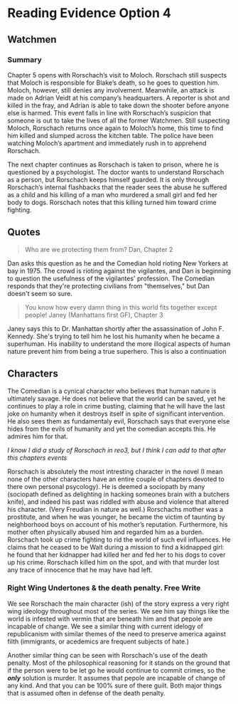 # Reading Evidence Option 4
## Watchmen


### Summary

Chapter 5 opens with Rorschach’s visit to Moloch. Rorschach still suspects that Moloch is responsible for Blake’s death, so he goes to question him. Moloch, however, still denies any involvement. Meanwhile, an attack is made on Adrian Veidt at his company’s headquarters. A reporter is shot and killed in the fray, and Adrian is able to take down the shooter before anyone else is harmed. This event falls in line with Rorschach’s suspicion that someone is out to take the lives of all the former Watchmen. Still suspecting Moloch, Rorschach returns once again to Moloch’s home, this time to find him killed and slumped across the kitchen table. The police have been watching Moloch’s apartment and immediately rush in to apprehend Rorschach.

The next chapter continues as Rorschach is taken to prison, where he is questioned by a psychologist. The doctor wants to understand Rorschach as a person, but Rorschach keeps himself guarded. It is only through Rorschach’s internal flashbacks that the reader sees the abuse he suffered as a child and his killing of a man who murdered a small girl and fed her body to dogs. Rorschach notes that this killing turned him toward crime fighting.
## Quotes
>Who are we protecting them from?
Dan, Chapter 2

Dan asks this question as he and the Comedian hold rioting New Yorkers at bay in 1975. The crowd is rioting against the vigilantes, and Dan is beginning to question the usefulness of the vigilantes' profession. The Comedian responds that they're protecting civilians from "themselves," but Dan doesn't seem so sure.



> You know how every damn thing in this world fits together except people!
Janey (Manhattans first GF), Chapter 3

Janey says this to Dr. Manhattan shortly after the assassination of John F. Kennedy. She's trying to tell him he lost his humanity when he became a superhuman. His inability to understand the more illogical aspects of human nature prevent him from being a true superhero. This is also a continuation



## Characters

The Comedian is a cynical character who believes that human nature is ultimately savage. He does not believe that the world can be saved, yet he continues to play a role in crime busting, claiming that he will have the last joke on humanity when it destroys itself in spite of significant intervention. He also sees them as fundamentaly evil, Rorschach says that everyone else hides from the evils of humanity and yet the comedian accepts this. He admires him for that.

*I know I did a study of Rorschach in reo3, but I think I can add to that after this chapters events*

Rorschach is absolutely the most intresting character in the novel (I mean none of the other characters have an entire couple of chapters devoted to there own personal psycology). He is deemed a sociopath by many (sociopath defined as delighting in hacking someones brain with a butchers knife), and indeed his past was riddled with abuse and violence that altered his character. (Very Freudian in nature as well.) Rorschachs mother was a prostitute, and when he was younger, he became the victim of taunting by neighborhood boys on account of his mother’s reputation. Furthermore, his mother often physically abused him and regarded him as a burden. Rorschach took up crime fighting to rid the world of such evil influences. He claims that he ceased to be Walt during a mission to find a kidnapped girl: he found that her kidnapper had killed her and fed her to his dogs to cover up his crime. Rorschach killed him on the spot, and with that murder lost any trace of innocence that he may have had left.

### Right Wing Undertones & the death penalty. Free Write

We see Rorschach the main character (ish) of the story express a very right wing ideology throughout most of the series. We see him say things like the world is infested with vermin that are beneath him and that pepole are incapable of change. We see a similar thing with current idelogy of republicanism with similar themes of the need to preserve america against filth (immigrants, or acedemics are frequent subjects of hate.)

Another similar thing can be seen with Rorschach's use of the death penalty. Most of the philosophical reasoning for it stands on the ground that if the person were to be let go he would continue to commit crimes, so the ***only*** solution is murder. It assumes that pepole are incapable of change of any kind. And that you can be 100% sure of there guilt. Both major things that is assumed often in defense of the death penalty.
